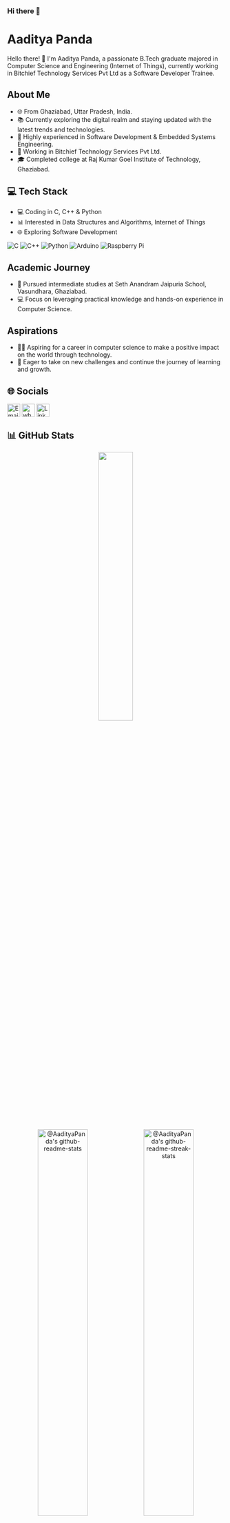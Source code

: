 ### Hi there 👋
# Aaditya Panda

Hello there! 👋 I'm Aaditya Panda, a passionate B.Tech graduate majored in Computer Science and Engineering (Internet of Things), currently working in Bitchief Technology Services Pvt Ltd as a Software Developer Trainee.

## About Me

- 🌐 From Ghaziabad, Uttar Pradesh, India.
- 📚 Currently exploring the digital realm and staying updated with the latest trends and technologies.
- 📝 Highly experienced in Software Development & Embedded Systems Engineering.
- 🤝 Working in Bitchief Technology Services Pvt Ltd.
- 🎓 Completed college at Raj Kumar Goel Institute of Technology, Ghaziabad.

## 💻 Tech Stack

- 💻 Coding in C, C++ & Python
- 📊 Interested in Data Structures and Algorithms, Internet of Things
- 🌐 Exploring Software Development

![C](https://img.shields.io/badge/c-%2300599C.svg?style=for-the-badge&logo=c&logoColor=white) ![C++](https://img.shields.io/badge/c++-%2300599C.svg?style=for-the-badge&logo=c%2B%2B&logoColor=white) ![Python](https://img.shields.io/badge/python-3670A0?style=for-the-badge&logo=python&logoColor=ffdd54) ![Arduino](https://img.shields.io/badge/-Arduino-00979D?style=for-the-badge&logo=Arduino&logoColor=white) ![Raspberry Pi](https://img.shields.io/badge/-Raspberry_Pi-C51A4A?style=for-the-badge&logo=Raspberry-Pi)

## Academic Journey

- 🏫 Pursued intermediate studies at Seth Anandram Jaipuria School, Vasundhara, Ghaziabad.
- 💻 Focus on leveraging practical knowledge and hands-on experience in Computer Science.

## Aspirations

- 👨‍💻 Aspiring for a career in computer science to make a positive impact on the world through technology.
- 🌱 Eager to take on new challenges and continue the journey of learning and growth.

## 🌐 Socials

<a href="mailto:aadityapanda23@gmail.com" title="Email"><img alt="Email" src="https://img.shields.io/badge/Gmail-D14836?style=for-the-badge&logo=gmail&logoColor=white" height="30" align="center"/></a> <a href="https://wa.me/9871722747" title="Whatsapp"><img alt="whatsapp"  src="https://img.shields.io/badge/WhatsApp-25D366?style=for-the-badge&logo=whatsapp&logoColor=white" height="30" align="center"/></a> <a href="https://www.linkedin.com/in/aadityapanda/"><img  alt="LinkedIn" title="LinkedIn" src="https://img.shields.io/static/v1?message=LinkedIn&logo=linkedin&label=&color=0077B5&logoColor=white&labelColor=&style=for-the-badge" height="30" align="center" /></a>

## 📊 GitHub Stats

<p align="center">
<img src="https://github-readme-stats.vercel.app/api/top-langs/?username=AadityaPanda&theme=highcontrast&hide_border=false&include_all_commits=true&count_private=false&layout=compact"  width="40%"/>
</p>

<p align="center">
<a href="https://github.com/AadityaPanda?tab=repositories"><img src="https://github-readme-stats-one-bice.vercel.app/api?username=AadityaPanda&theme=highcontrast&show_icons=true&count_private=true&hide_border=false"  width="48%" alt="@AadityaPanda's github-readme-stats"/></a>
<a href="https://github.com/AadityaPanda?tab=stars"><img src="https://github-readme-streak-stats.herokuapp.com/?user=AadityaPanda&theme=highcontrast&hide_border=false&date_format=M%20j%5B%2C%20Y%5D"  width="48%" alt="@AadityaPanda's github-readme-streak-stats"/></a>
</p>

### ✍️ Random Dev Quote
![](https://quotes-github-readme.vercel.app/api?type=horizontal&theme=radical)

Feel free to reach out if you have any questions or just want to chat about technology, literature, or anything else. Thanks for stopping by!

Happy coding! 🚀

[![](https://visitcount.itsvg.in/api?id=AadityaPanda&label=Profile%20Views&pretty=true)](https://visitcount.itsvg.in)

